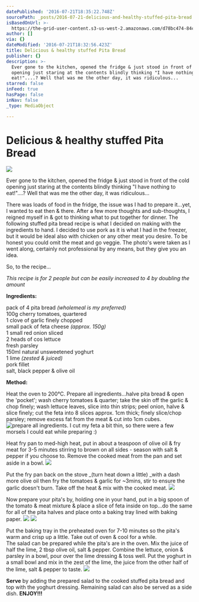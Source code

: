 ```yaml
---
datePublished: '2016-07-21T18:35:22.748Z'
sourcePath: _posts/2016-07-21-delicious-and-healthy-stuffed-pita-bread.md
isBasedOnUrl: >-
  https://the-grid-user-content.s3-us-west-2.amazonaws.com/d78bc474-84c3-48fc-a899-7751b0fe16f8.jpg
author: []
via: {}
dateModified: '2016-07-21T18:32:56.423Z'
title: Delicious & healthy stuffed Pita Bread
publisher: {}
description: >-
  Ever gone to the kitchen, opened the fridge & just stood in front of the cold
  opening just staring at the contents blindly thinking "I have nothing to
  eat!"....? Well that was me the other day, it was ridiculous...
starred: false
inFeed: true
hasPage: false
inNav: false
_type: MediaObject

---
```

# Delicious & healthy stuffed Pita Bread
![](https://the-grid-user-content.s3-us-west-2.amazonaws.com/e90e46d4-89a8-492a-951e-8b8aebe1ffbe.jpg)

Ever gone to the kitchen, opened the fridge & just stood in front of the cold opening just staring at the contents blindly thinking "I have nothing to eat!"....? Well that was me the other day, it was ridiculous...

There was loads of food in the fridge, the issue was I had to prepare it...yet, I wanted to eat then & there. After a few more thoughts and sub-thoughts, I reigned myself in & got to thinking what to put together for dinner. The following stuffed pita bread recipe is what I decided on making with the ingredients to hand. I decided to use pork as it is what I had in the freezer, but it would be ideal also with chicken or any other meat you desire. To be honest you could omit the meat and go veggie. The photo's were taken as I went along, certainly not professional by any means, but they give you an idea.

So, to the recipe...

_This recipe is for 2 people but can be easily increased to 4 by doubling the amount_

**Ingredients:**

pack of 4 pita bread _(wholemeal is my preferred)_  
100g cherry tomatoes, quartered  
1 clove of garlic finely chopped  
small pack of feta cheese _(approx. 150g)_  
1 small red onion sliced  
2 heads of cos lettuce  
fresh parsley  
150ml natural unsweetened yoghurt  
1 lime _(zested & juiced)_  
pork fillet  
salt, black pepper & olive oil

**Method:**

Heat the oven to 200°C. Prepare all ingredients...halve pita bread & open the 'pocket'; wash cherry tomatoes & quarter; take the skin off the garlic & chop finely; wash lettuce leaves, slice into thin strips; peel onion, halve & slice finely; cut the feta into 8 slices approx. 1cm thick; finely slice/chop parsley; remove excess fat from the meat & cut into 1cm cubes.
![prepare all ingredients. I cut my feta a bit thin, so there were a few morsels I could eat while preparing :)](https://the-grid-user-content.s3-us-west-2.amazonaws.com/d78bc474-84c3-48fc-a899-7751b0fe16f8.jpg)

Heat fry pan to med-high heat, put in about a teaspoon of olive oil & fry meat for 3-5 minutes stirring to brown on all sides - season with salt & pepper if you choose to. Remove the cooked meat from the pan and set aside in a bowl.
![](https://s3-us-west-2.amazonaws.com/the-grid-img/p/d65c0852be8b9a167a2a3d937b0616392ca23c8a.jpg)

Put the fry pan back on the stove _(turn heat down a little) _with a dash more olive oil then fry the tomatoes & garlic for ~3mins, stir to ensure the garlic doesn't burn. Take off the heat & mix with the cooked meat.
![](https://the-grid-user-content.s3-us-west-2.amazonaws.com/f2cd4739-b529-4669-a294-ccfab886acf3.jpg)

Now prepare your pita's by, holding one in your hand, put in a big spoon of the tomato & meat mixture & place a slice of feta inside on top...do the same for all of the pita halves and place onto a baking tray lined with baking paper.
![](https://the-grid-user-content.s3-us-west-2.amazonaws.com/e2823b59-fd39-460e-b011-af201cdafa4f.jpg)
![](https://the-grid-user-content.s3-us-west-2.amazonaws.com/5e0aafad-c51e-4939-9b19-e28a14b75068.jpg)

Put the baking tray in the preheated oven for 7-10 minutes so the pita's warm and crisp up a little. Take out of oven & cool for a while.  
The salad can be prepared while the pita's are in the oven. Mix the juice of half the lime, 2 tbsp olive oil, salt & pepper. Combine the lettuce, onion & parsley in a bowl, pour over the lime dressing & toss well. Put the yoghurt in a small bowl and mix in the zest of the lime, the juice from the other half of the lime, salt & pepper to taste.
![](https://the-grid-user-content.s3-us-west-2.amazonaws.com/a5681fc8-236e-47e4-b432-bc1761c1f251.jpg)

**Serve** by adding the prepared salad to the cooked stuffed pita bread and top with the yoghurt dressing. Remaining salad can also be served as a side dish. **ENJOY!!!**